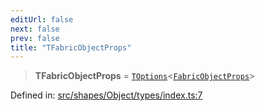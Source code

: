 ```yaml
---
editUrl: false
next: false
prev: false
title: "TFabricObjectProps"
---
```


> **TFabricObjectProps** = [`TOptions`](/api/type-aliases/toptions/)\<[`FabricObjectProps`](/api/interfaces/fabricobjectprops/)\>

Defined in: [src/shapes/Object/types/index.ts:7](https://github.com/fabricjs/fabric.js/blob/b4f67b1cfd353d0e2763b168e07bce6b67895452/src/shapes/Object/types/index.ts#L7)
